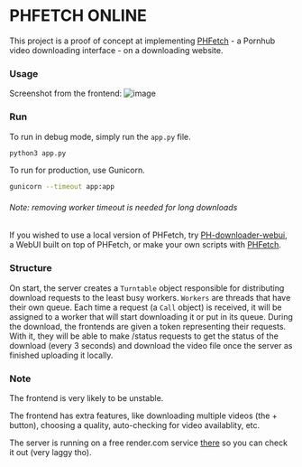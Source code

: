 # PHFETCH ONLINE

This project is a proof of concept at implementing [PHFetch](https://github.com/Egsagon/pornhub-fetch) - a Pornhub video downloading interface - on a downloading website.

### Usage
Screenshot from the frontend:
![image](https://github.com/Egsagon/ph-webui-2/assets/83862309/18830134-24f6-4db1-bd69-f6c3a135f168)

### Run
To run in debug mode, simply run the `app.py` file.
```sh
python3 app.py
```

To run for production, use Gunicorn.
```sh
gunicorn --timeout app:app
```
###### Note: removing worker timeout is needed for long downloads

If you wished to use a local version of PHFetch, try [PH-downloader-webui](https://github.com/Egsagon/pornhub-downloader-webui), a WebUI built on top of PHFetch, or make your own scripts with [PHFetch](https://github.com/Egsagon/pornhub-fetch).

### Structure
On start, the server creates a `Turntable` object responsible for distributing download requests to the least busy workers. `Workers` are threads that have their own queue. Each time a request (a `Call` object) is received, it will be assigned to a worker that will start downloading it or put in its queue. During the download, the frontends are given a token representing their requests. With it, they will be able to make /status requests to get the status of the download (every 3 seconds) and download the video file once the server as finished uploading it locally.

### Note
The frontend is very likely to be unstable.

The frontend has extra features, like downloading multiple videos (the + button), choosing a quality, auto-checking for video availablity, etc.

The server is running on a free render.com service [there](ph-dl.onrender.com/) so you can check it out (very laggy tho).
